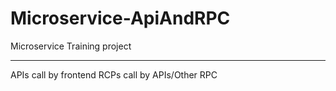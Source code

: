 # Microservice-ApiAndRPC
Microservice Training project

---
APIs call by frontend
RCPs call by APIs/Other RPC